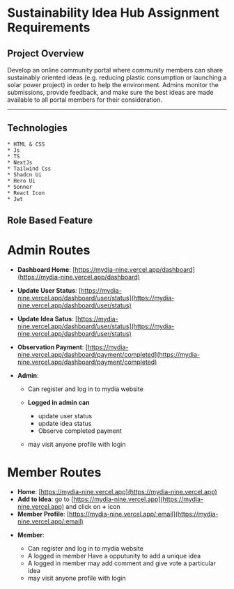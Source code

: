 # **Sustainability Idea Hub Assignment Requirements**

## **Project Overview**

Develop an online community portal where community members can share sustainably oriented ideas (e.g. reducing plastic consumption or launching a solar power project) in order to help the environment. Admins monitor the submissions, provide feedback, and make sure the best ideas are made available to all portal members for their consideration.

---

## **Technologies**

    * HTML & CSS
    * Js
    * TS
    * NextJs
    * Tailwind Css
    * Shadcn Ui
    * Hero Ui
    * Sonner
    * React Icon
    * Jwt

## **Role Based Feature**

# **Admin Routes**

- **Dashboard Home**: [https://mydia-nine.vercel.app/dashboard](https://mydia-nine.vercel.app/dashboard)
- **Update User Status**: [https://mydia-nine.vercel.app/dashboard/user/status](https://mydia-nine.vercel.app/dashboard/user/status)
- **Update Idea Satus**: [https://mydia-nine.vercel.app/dashboard/user/status](https://mydia-nine.vercel.app/dashboard/user/status)
- **Observation Payment**: [https://mydia-nine.vercel.app/dashboard/payment/completed](https://mydia-nine.vercel.app/dashboard/payment/completed)

- **Admin**:

  - Can register and log in to mydia website
  - **Logged in admin can**

    - update user status
    - update idea status
    - Observe completed payment

  - may visit anyone profile with login

# **Member Routes**

- **Home**: [https://mydia-nine.vercel.app](https://mydia-nine.vercel.app)
- **Add to Idea**: go to [https://mydia-nine.vercel.app](https://mydia-nine.vercel.app) and click on **+** icon
- **Member Profile**: [https://mydia-nine.vercel.app/:email](https://mydia-nine.vercel.app/:email)

* **Member**:

  - Can register and log in to mydia website
  - A logged in member Have a opputunity to add a unique idea
  - A logged in member may add comment and give vote a particular idea
  - may visit anyone profile with login
